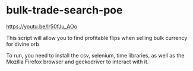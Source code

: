 # bulk-trade-search-poe

https://youtu.be/lr50fJu_AOo

This script will allow you to find profitable flips when selling bulk currency for divine orb

To run, you need to install the csv, selenium, time libraries, as well as the Mozilla Firefox browser and geckodriver to interact with it.


